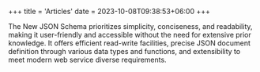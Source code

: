 +++
title = 'Articles'
date = 2023-10-08T09:38:53+06:00
+++

The New JSON Schema prioritizes simplicity, conciseness, and readability, making it user-friendly and accessible without the need for extensive prior knowledge. It offers efficient read-write facilities, precise JSON document definition through various data types and functions, and extensibility to meet modern web service diverse requirements.
